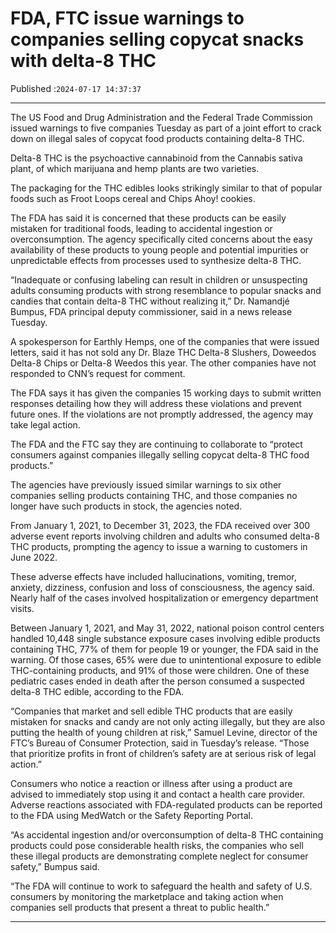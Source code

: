 # FDA, FTC issue warnings to companies selling copycat snacks with delta-8 THC

Published :`2024-07-17 14:37:37`

---

The US Food and Drug Administration and the Federal Trade Commission issued warnings to five companies Tuesday as part of a joint effort to crack down on illegal sales of copycat food products containing delta-8 THC.

Delta-8 THC is the psychoactive cannabinoid from the Cannabis sativa plant, of which marijuana and hemp plants are two varieties.

The packaging for the THC edibles looks strikingly similar to that of popular foods such as Froot Loops cereal and Chips Ahoy! cookies.

The FDA has said it is concerned that these products can be easily mistaken for traditional foods, leading to accidental ingestion or overconsumption. The agency specifically cited concerns about the easy availability of these products to young people and potential impurities or unpredictable effects from processes used to synthesize delta-8 THC.

“Inadequate or confusing labeling can result in children or unsuspecting adults consuming products with strong resemblance to popular snacks and candies that contain delta-8 THC without realizing it,” Dr. Namandjé Bumpus, FDA principal deputy commissioner, said in a news release Tuesday.

A spokesperson for Earthly Hemps, one of the companies that were issued letters, said it has not sold any Dr. Blaze THC Delta-8 Slushers, Doweedos Delta-8 Chips or Delta-8 Weedos this year. The other companies have not responded to CNN’s request for comment.

The FDA says it has given the companies 15 working days to submit written responses detailing how they will address these violations and prevent future ones. If the violations are not promptly addressed, the agency may take legal action.

The FDA and the FTC say they are continuing to collaborate to “protect consumers against companies illegally selling copycat delta-8 THC food products.”

The agencies have previously issued similar warnings to six other companies selling products containing THC, and those companies no longer have such products in stock, the agencies noted.

From January 1, 2021, to December 31, 2023, the FDA received over 300 adverse event reports involving children and adults who consumed delta-8 THC products, prompting the agency to issue a warning to customers in June 2022.

These adverse effects have included hallucinations, vomiting, tremor, anxiety, dizziness, confusion and loss of consciousness, the agency said. Nearly half of the cases involved hospitalization or emergency department visits.

Between January 1, 2021, and May 31, 2022, national poison control centers handled 10,448 single substance exposure cases involving edible products containing THC, 77% of them for people 19 or younger, the FDA said in the warning. Of those cases, 65% were due to unintentional exposure to edible THC-containing products, and 91% of those were children. One of these pediatric cases ended in death after the person consumed a suspected delta-8 THC edible, according to the FDA.

“Companies that market and sell edible THC products that are easily mistaken for snacks and candy are not only acting illegally, but they are also putting the health of young children at risk,” Samuel Levine, director of the FTC’s Bureau of Consumer Protection, said in Tuesday’s release. “Those that prioritize profits in front of children’s safety are at serious risk of legal action.”

Consumers who notice a reaction or illness after using a product are advised to immediately stop using it and contact a health care provider. Adverse reactions associated with FDA-regulated products can be reported to the FDA using MedWatch or the Safety Reporting Portal.

“As accidental ingestion and/or overconsumption of delta-8 THC containing products could pose considerable health risks, the companies who sell these illegal products are demonstrating complete neglect for consumer safety,” Bumpus said.

“The FDA will continue to work to safeguard the health and safety of U.S. consumers by monitoring the marketplace and taking action when companies sell products that present a threat to public health.”

---


